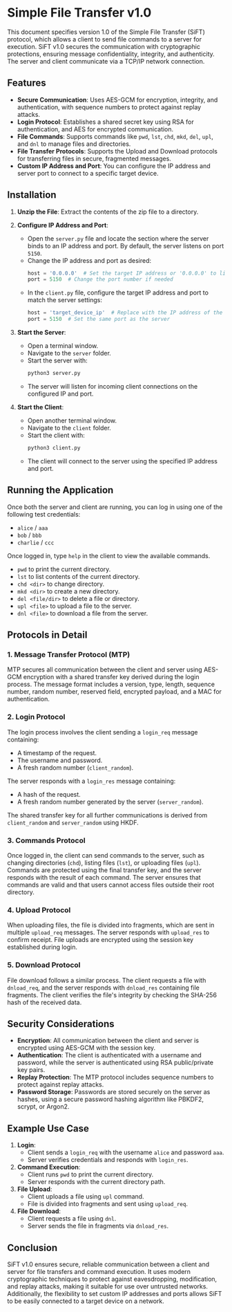 # Simple File Transfer v1.0

This document specifies version 1.0 of the Simple File Transfer (SiFT) protocol, which allows a client to send file commands to a server for execution. SiFT v1.0 secures the communication with cryptographic protections, ensuring message confidentiality, integrity, and authenticity. The server and client communicate via a TCP/IP network connection.

## Features

- **Secure Communication**: Uses AES-GCM for encryption, integrity, and authentication, with sequence numbers to protect against replay attacks.
- **Login Protocol**: Establishes a shared secret key using RSA for authentication, and AES for encrypted communication.
- **File Commands**: Supports commands like `pwd`, `lst`, `chd`, `mkd`, `del`, `upl`, and `dnl` to manage files and directories.
- **File Transfer Protocols**: Supports the Upload and Download protocols for transferring files in secure, fragmented messages.
- **Custom IP Address and Port**: You can configure the IP address and server port to connect to a specific target device.

## Installation

1. **Unzip the File**: Extract the contents of the zip file to a directory.
2. **Configure IP Address and Port**:
   - Open the `server.py` file and locate the section where the server binds to an IP address and port. By default, the server listens on port `5150`.
   - Change the IP address and port as desired:
     ```python
     host = '0.0.0.0'  # Set the target IP address or '0.0.0.0' to listen on all interfaces
     port = 5150  # Change the port number if needed
     ```
   - In the `client.py` file, configure the target IP address and port to match the server settings:
     ```python
     host = 'target_device_ip'  # Replace with the IP address of the server
     port = 5150  # Set the same port as the server
     ```
3. **Start the Server**: 
   - Open a terminal window.
   - Navigate to the `server` folder.
   - Start the server with: 
     ```bash
     python3 server.py
     ```
   - The server will listen for incoming client connections on the configured IP and port.

4. **Start the Client**:
   - Open another terminal window.
   - Navigate to the `client` folder.
   - Start the client with:
     ```bash
     python3 client.py
     ```
   - The client will connect to the server using the specified IP address and port.

## Running the Application

Once both the server and client are running, you can log in using one of the following test credentials:

- `alice` / `aaa`
- `bob` / `bbb`
- `charlie` / `ccc`

Once logged in, type `help` in the client to view the available commands. 

- `pwd` to print the current directory.
- `lst` to list contents of the current directory.
- `chd <dir>` to change directory.
- `mkd <dir>` to create a new directory.
- `del <file/dir>` to delete a file or directory.
- `upl <file>` to upload a file to the server.
- `dnl <file>` to download a file from the server.

## Protocols in Detail

### 1. **Message Transfer Protocol (MTP)**

MTP secures all communication between the client and server using AES-GCM encryption with a shared transfer key derived during the login process. The message format includes a version, type, length, sequence number, random number, reserved field, encrypted payload, and a MAC for authentication.

### 2. **Login Protocol**

The login process involves the client sending a `login_req` message containing:
- A timestamp of the request.
- The username and password.
- A fresh random number (`client_random`).

The server responds with a `login_res` message containing:
- A hash of the request.
- A fresh random number generated by the server (`server_random`).

The shared transfer key for all further communications is derived from `client_random` and `server_random` using HKDF.

### 3. **Commands Protocol**

Once logged in, the client can send commands to the server, such as changing directories (`chd`), listing files (`lst`), or uploading files (`upl`). Commands are protected using the final transfer key, and the server responds with the result of each command. The server ensures that commands are valid and that users cannot access files outside their root directory.

### 4. **Upload Protocol**

When uploading files, the file is divided into fragments, which are sent in multiple `upload_req` messages. The server responds with `upload_res` to confirm receipt. File uploads are encrypted using the session key established during login.

### 5. **Download Protocol**

File download follows a similar process. The client requests a file with `dnload_req`, and the server responds with `dnload_res` containing file fragments. The client verifies the file's integrity by checking the SHA-256 hash of the received data.

## Security Considerations

- **Encryption**: All communication between the client and server is encrypted using AES-GCM with the session key.
- **Authentication**: The client is authenticated with a username and password, while the server is authenticated using RSA public/private key pairs.
- **Replay Protection**: The MTP protocol includes sequence numbers to protect against replay attacks.
- **Password Storage**: Passwords are stored securely on the server as hashes, using a secure password hashing algorithm like PBKDF2, scrypt, or Argon2.

## Example Use Case

1. **Login**: 
   - Client sends a `login_req` with the username `alice` and password `aaa`.
   - Server verifies credentials and responds with `login_res`.
2. **Command Execution**:
   - Client runs `pwd` to print the current directory.
   - Server responds with the current directory path.
3. **File Upload**:
   - Client uploads a file using `upl` command.
   - File is divided into fragments and sent using `upload_req`.
4. **File Download**:
   - Client requests a file using `dnl`.
   - Server sends the file in fragments via `dnload_res`.

## Conclusion

SiFT v1.0 ensures secure, reliable communication between a client and server for file transfers and command execution. It uses modern cryptographic techniques to protect against eavesdropping, modification, and replay attacks, making it suitable for use over untrusted networks. Additionally, the flexibility to set custom IP addresses and ports allows SiFT to be easily connected to a target device on a network.
